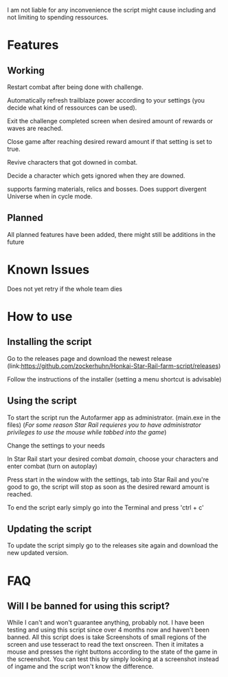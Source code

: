 I am not liable for any inconvenience the script might cause including and not limiting to spending ressources.

# Features

## Working
Restart combat after being done with challenge.

Automatically refresh trailblaze power according to your settings (you decide what kind of ressources can be used).

Exit the challenge completed screen when desired amount of rewards or waves are reached.

Close game after reaching desired reward amount if that setting is set to true.

Revive characters that got downed in combat.

Decide a character which gets ignored when they are downed.

supports farming materials, relics and bosses. Does support divergent Universe when in cycle mode.

## Planned
All planned features have been added, there might still be additions in the future

# Known Issues
Does not yet retry if the whole team dies

# How to use

## Installing the script

Go to the releases page and download the newest release (link:https://github.com/zockerhuhn/Honkai-Star-Rail-farm-script/releases)

Follow the instructions of the installer (setting a menu shortcut is advisable)

## Using the script

To start the script run the Autofarmer app as administrator. (main.exe in the files)  (_For some reason Star Rail requieres you to have administrator privileges to use the mouse while tabbed into the game_)

Change the settings to your needs

In Star Rail start your desired combat _domain_, choose your characters and enter combat (turn on autoplay)

Press start in the window with the settings, tab into Star Rail and you're good to go, the script will stop as soon as the desired reward amount is reached.

To end the script early simply go into the Terminal and press 'ctrl + c'

## Updating the script

To update the script simply go to the releases site again and download the new updated version.

# FAQ 

## Will I be banned for using this script?
While I can't and won't guarantee anything, probably not. I have been testing and using this script since over 4 months now and haven't been banned. All this script does is take Screenshots of small regions of the screen and use tesseract to read the text onscreen. Then it imitates a mouse and presses the right buttons according to the state of the game in the screenshot. You can test this by simply looking at a screenshot instead of ingame and the script won't know the difference.